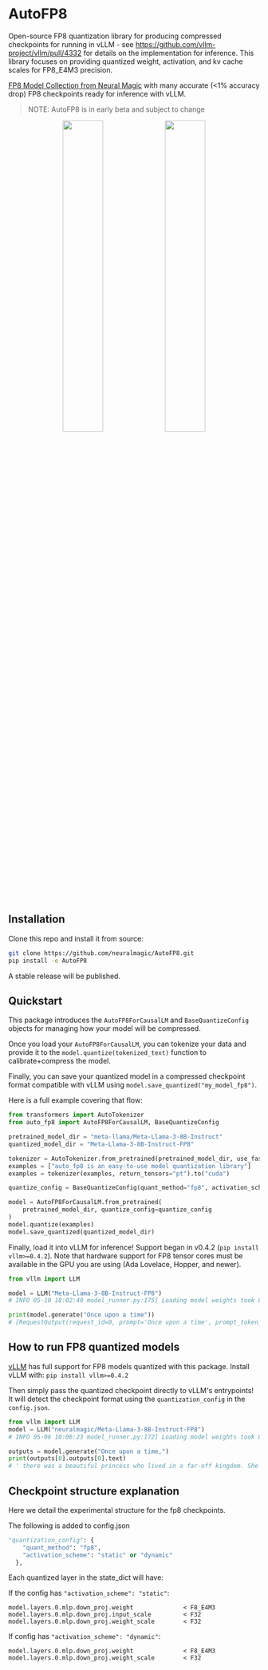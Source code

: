 # AutoFP8

Open-source FP8 quantization library for producing compressed checkpoints for running in vLLM - see https://github.com/vllm-project/vllm/pull/4332 for details on the implementation for inference. This library focuses on providing quantized weight, activation, and kv cache scales for FP8_E4M3 precision.

[FP8 Model Collection from Neural Magic](https://huggingface.co/collections/neuralmagic/fp8-llms-for-vllm-666742ed2b78b7ac8df13127) with many accurate (<1% accuracy drop) FP8 checkpoints ready for inference with vLLM. 

> NOTE: AutoFP8 is in early beta and subject to change

<p align="center">
  <img src="https://github.com/neuralmagic/AutoFP8/assets/3195154/c6bb9ddb-1bc9-48df-bf5f-9d7916dbd1f9" width="40%" />
  <img src="https://github.com/neuralmagic/AutoFP8/assets/3195154/2e30d4c0-340a-4527-8ff7-e8d48a8807ca" width="40%" />
</p>

## Installation

Clone this repo and install it from source:
```bash
git clone https://github.com/neuralmagic/AutoFP8.git
pip install -e AutoFP8
```

A stable release will be published.

## Quickstart

This package introduces the `AutoFP8ForCausalLM` and `BaseQuantizeConfig` objects for managing how your model will be compressed.

Once you load your `AutoFP8ForCausalLM`, you can tokenize your data and provide it to the `model.quantize(tokenized_text)` function to calibrate+compress the model.

Finally, you can save your quantized model in a compressed checkpoint format compatible with vLLM using `model.save_quantized("my_model_fp8")`.

Here is a full example covering that flow:

```python
from transformers import AutoTokenizer
from auto_fp8 import AutoFP8ForCausalLM, BaseQuantizeConfig

pretrained_model_dir = "meta-llama/Meta-Llama-3-8B-Instruct"
quantized_model_dir = "Meta-Llama-3-8B-Instruct-FP8"

tokenizer = AutoTokenizer.from_pretrained(pretrained_model_dir, use_fast=True)
examples = ["auto_fp8 is an easy-to-use model quantization library"]
examples = tokenizer(examples, return_tensors="pt").to("cuda")

quantize_config = BaseQuantizeConfig(quant_method="fp8", activation_scheme="dynamic")

model = AutoFP8ForCausalLM.from_pretrained(
    pretrained_model_dir, quantize_config=quantize_config
)
model.quantize(examples)
model.save_quantized(quantized_model_dir)
```

Finally, load it into vLLM for inference! Support began in v0.4.2 (`pip install vllm>=0.4.2`). Note that hardware support for FP8 tensor cores must be available in the GPU you are using (Ada Lovelace, Hopper, and newer).

```python
from vllm import LLM

model = LLM("Meta-Llama-3-8B-Instruct-FP8")
# INFO 05-10 18:02:40 model_runner.py:175] Loading model weights took 8.4595 GB

print(model.generate("Once upon a time"))
# [RequestOutput(request_id=0, prompt='Once upon a time', prompt_token_ids=[128000, 12805, 5304, 264, 892], prompt_logprobs=None, outputs=[CompletionOutput(index=0, text=' there was a man who fell in love with a woman. The man was so', token_ids=[1070, 574, 264, 893, 889, 11299, 304, 3021, 449, 264, 5333, 13, 578, 893, 574, 779], cumulative_logprob=-21.314169232733548, logprobs=None, finish_reason=length, stop_reason=None)], finished=True, metrics=RequestMetrics(arrival_time=1715378569.478381, last_token_time=1715378569.478381, first_scheduled_time=1715378569.480648, first_token_time=1715378569.7070432, time_in_queue=0.002267122268676758, finished_time=1715378570.104807), lora_request=None)]
```

## How to run FP8 quantized models

[vLLM](https://github.com/vllm-project/vllm) has full support for FP8 models quantized with this package. Install vLLM with: `pip install vllm>=0.4.2`

Then simply pass the quantized checkpoint directly to vLLM's entrypoints! It will detect the checkpoint format using the `quantization_config` in the `config.json`.
```python
from vllm import LLM
model = LLM("neuralmagic/Meta-Llama-3-8B-Instruct-FP8")
# INFO 05-06 10:06:23 model_runner.py:172] Loading model weights took 8.4596 GB

outputs = model.generate("Once upon a time,")
print(outputs[0].outputs[0].text)
# ' there was a beautiful princess who lived in a far-off kingdom. She was kind'
```

## Checkpoint structure explanation

Here we detail the experimental structure for the fp8 checkpoints.

The following is added to config.json
```python
"quantization_config": {
    "quant_method": "fp8",
    "activation_scheme": "static" or "dynamic"
  },
```

Each quantized layer in the state_dict will have:

If the config has `"activation_scheme": "static"`:
```
model.layers.0.mlp.down_proj.weight              < F8_E4M3
model.layers.0.mlp.down_proj.input_scale         < F32
model.layers.0.mlp.down_proj.weight_scale        < F32
```
If config has `"activation_scheme": "dynamic"`:
```
model.layers.0.mlp.down_proj.weight              < F8_E4M3
model.layers.0.mlp.down_proj.weight_scale        < F32
```
